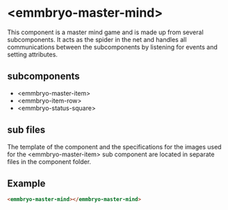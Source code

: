 # &lt;emmbryo-master-mind&gt;

This component is a master mind game and is made up from several subcomponents. It acts as the spider in the net and handles all communications between the subcomponents by listening for events and setting attributes.

## subcomponents

- &lt;emmbryo-master-item&gt;
- &lt;emmbryo-item-row&gt;
- &lt;emmbryo-status-square&gt;

## sub files
The template of the component and the specifications for the images used for the &lt;emmbryo-master-item&gt; sub component are located in separate files in the component folder.

## Example

```html
<emmbryo-master-mind></emmbryo-master-mind>
```